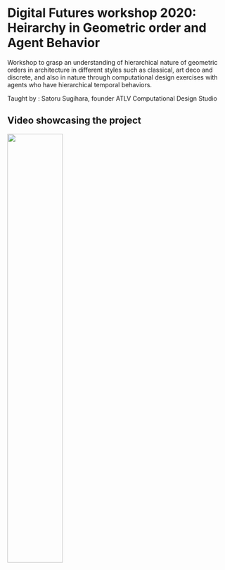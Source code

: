 # Digital Futures workshop 2020: Heirarchy in Geometric order and Agent Behavior
Workshop to grasp an understanding of hierarchical nature of geometric orders in architecture in different styles such as classical, art deco and discrete, and also in nature through computational design exercises with agents who have hierarchical temporal behaviors.

Taught by : Satoru Sugihara, founder ATLV Computational Design Studio


## Video showcasing the project
[<img src="https://i.ytimg.com/vi/EjMv81iLfB8/maxresdefault.jpg" width="50%">](https://www.youtube.com/watch?v=EjMv81iLfB8 "Youtube link")
